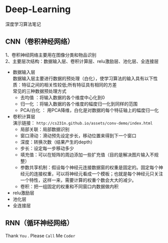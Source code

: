 # Deep-Learning
深度学习算法笔记

## CNN（卷积神经网络）

1、卷积神经网络主要用在图像分类和物品识别 <br>
2、主要层次结构：数据输入层、卷积计算层、relu激励层、池化层、全连接层
* 数据输入层 <br>
数据输入层主要进行数据的预处理（白化），使学习算法的输入具有以下性质：特征之间的相关性较低;所有特征具有相同的方差 <br>
常见的三种数据预处理方式<br>
  * 去均值 ：将输入数据的各个维度中心化到0 
  * 归一化 ：将输入数据的各个维度的幅度归一化到同样的范围 
  * PCA/白化 ： 用PCA降维，白化是对数据的每个特征轴上的幅度归一化 
* 卷积计算层  <br>
演示链接： `http://cs231n.github.io/assets/conv-demo/index.html` <br>
  * 局部关联：局部数据识别 <br>
  * 窗口滑动：滑动预先设定步长，移动位置来得到下一个窗口 <br>
  * 深度：转换次数（结果产生的depth） <br>
  * 步长：设定每一步移动多少  <br>
  * 填充值：可以在矩阵的周边添加一些扩充值（目的是解决图片输入不规整） <br>
  * 参数共享机制：假设每个神经元连接数据窗的权重是固定的。固定每个神经元的连接权重，可以将神经元看成一个模板；也就是每个神经元只关注一个特性，这样一来，需要计算的权重个数会大大的减少。
  * 卷积：把一组固定的权重和不同窗口内数据做内积  <br>
* relu激励层 <br>
* 池化层 <br>
* 全连接层 <br>
## RNN（循环神经网络）
Thank `You` . Please `Call` Me `Coder`
